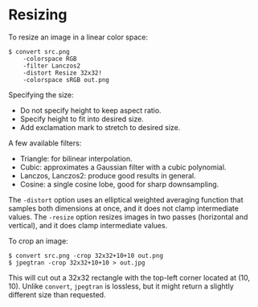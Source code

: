 Resizing
========

To resize an image in a linear color space:

    $ convert src.png
        -colorspace RGB
        -filter Lanczos2
        -distort Resize 32x32!
        -colorspace sRGB out.png

Specifying the size:

 * Do not specify height to keep aspect ratio.
 * Specify height to fit into desired size.
 * Add exclamation mark to stretch to desired size.

A few available filters:

 * Triangle: for bilinear interpolation.
 * Cubic: approximates a Gaussian filter with a cubic polynomial.
 * Lanczos, Lanczos2: produce good results in general.
 * Cosine: a single cosine lobe, good for sharp downsampling.

The `-distort` option uses an elliptical weighted averaging function that
samples both dimensions at once, and it does not clamp intermediate values.
The `-resize` option resizes images in two passes (horizontal and vertical),
and it does clamp intermediate values.

To crop an image:

    $ convert src.png -crop 32x32+10+10 out.png
    $ jpegtran -crop 32x32+10+10 > out.jpg

This will cut out a 32x32 rectangle with the top-left corner located
at (10, 10). Unlike `convert`, `jpegtran` is lossless, but it might return a
slightly different size than requested.

